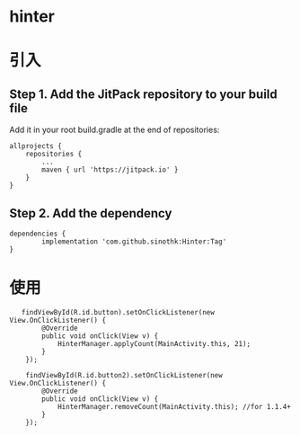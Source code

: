 # hinter

       

# 引入
## Step 1. Add the JitPack repository to your build file

Add it in your root build.gradle at the end of repositories:

	allprojects {
		repositories {
			...
			maven { url 'https://jitpack.io' }
		}
	}

## Step 2. Add the dependency

	dependencies {
	        implementation 'com.github.sinothk:Hinter:Tag'
	}
    
 # 使用
       findViewById(R.id.button).setOnClickListener(new View.OnClickListener() {
            @Override
            public void onClick(View v) {
                HinterManager.applyCount(MainActivity.this, 21);
            }
        });

        findViewById(R.id.button2).setOnClickListener(new View.OnClickListener() {
            @Override
            public void onClick(View v) {
                HinterManager.removeCount(MainActivity.this); //for 1.1.4+
            }
        });
